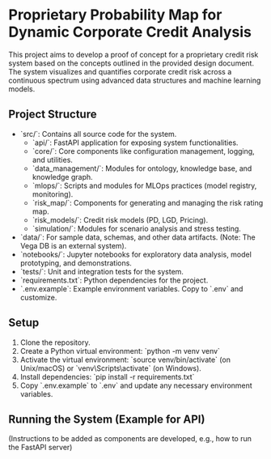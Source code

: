 # Proprietary Probability Map for Dynamic Corporate Credit Analysis

This project aims to develop a proof of concept for a proprietary credit risk system based on the concepts outlined in the provided design document. The system visualizes and quantifies corporate credit risk across a continuous spectrum using advanced data structures and machine learning models.

## Project Structure

- \`src/\`: Contains all source code for the system.
  - \`api/\`: FastAPI application for exposing system functionalities.
  - \`core/\`: Core components like configuration management, logging, and utilities.
  - \`data_management/\`: Modules for ontology, knowledge base, and knowledge graph.
  - \`mlops/\`: Scripts and modules for MLOps practices (model registry, monitoring).
  - \`risk_map/\`: Components for generating and managing the risk rating map.
  - \`risk_models/\`: Credit risk models (PD, LGD, Pricing).
  - \`simulation/\`: Modules for scenario analysis and stress testing.
- \`data/\`: For sample data, schemas, and other data artifacts. (Note: The Vega DB is an external system).
- \`notebooks/\`: Jupyter notebooks for exploratory data analysis, model prototyping, and demonstrations.
- \`tests/\`: Unit and integration tests for the system.
- \`requirements.txt\`: Python dependencies for the project.
- \`.env.example\`: Example environment variables. Copy to \`.env\` and customize.

## Setup

1.  Clone the repository.
2.  Create a Python virtual environment: \`python -m venv venv\`
3.  Activate the virtual environment: \`source venv/bin/activate\` (on Unix/macOS) or \`venv\Scripts\activate\` (on Windows).
4.  Install dependencies: \`pip install -r requirements.txt\`
5.  Copy \`.env.example\` to \`.env\` and update any necessary environment variables.

## Running the System (Example for API)

(Instructions to be added as components are developed, e.g., how to run the FastAPI server)
